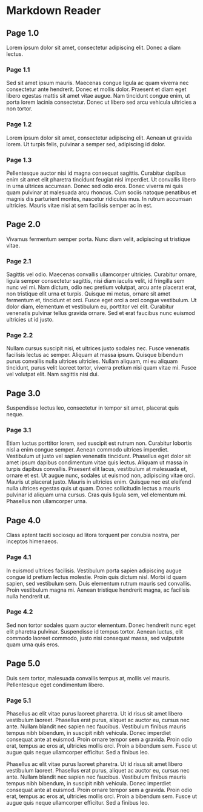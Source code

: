 # Markdown Reader

## Page 1.0
Lorem ipsum dolor sit amet, consectetur adipiscing elit. Donec a diam lectus. 

### Page 1.1
Sed sit amet ipsum mauris. Maecenas congue ligula ac quam viverra nec 
consectetur ante hendrerit. Donec et mollis dolor. Praesent et diam eget libero 
egestas mattis sit amet vitae augue. Nam tincidunt congue enim, ut porta lorem 
lacinia consectetur. Donec ut libero sed arcu vehicula ultricies a non tortor. 

### Page 1.2
Lorem ipsum dolor sit amet, consectetur adipiscing elit. Aenean ut gravida 
lorem. Ut turpis felis, pulvinar a semper sed, adipiscing id dolor. 

### Page 1.3
Pellentesque auctor nisi id magna consequat sagittis. Curabitur dapibus enim 
sit amet elit pharetra tincidunt feugiat nisl imperdiet. Ut convallis libero in 
urna ultrices accumsan. Donec sed odio eros. Donec viverra mi quis quam 
pulvinar at malesuada arcu rhoncus. Cum sociis natoque penatibus et magnis dis 
parturient montes, nascetur ridiculus mus. In rutrum accumsan ultricies. Mauris 
vitae nisi at sem facilisis semper ac in est.

## Page 2.0
Vivamus fermentum semper porta. Nunc diam velit, adipiscing ut tristique vitae. 

### Page 2.1
Sagittis vel odio. Maecenas convallis ullamcorper ultricies. Curabitur ornare, 
ligula semper consectetur sagittis, nisi diam iaculis velit, id fringilla sem 
nunc vel mi. Nam dictum, odio nec pretium volutpat, arcu ante placerat erat, 
non tristique elit urna et turpis. Quisque mi metus, ornare sit amet fermentum 
et, tincidunt et orci. Fusce eget orci a orci congue vestibulum. Ut dolor diam, 
elementum et vestibulum eu, porttitor vel elit. Curabitur venenatis pulvinar 
tellus gravida ornare. Sed et erat faucibus nunc euismod ultricies ut id justo. 

### Page 2.2
Nullam cursus suscipit nisi, et ultrices justo sodales nec. Fusce venenatis 
facilisis lectus ac semper. Aliquam at massa ipsum. Quisque bibendum purus 
convallis nulla ultrices ultricies. Nullam aliquam, mi eu aliquam tincidunt, 
purus velit laoreet tortor, viverra pretium nisi quam vitae mi. Fusce vel 
volutpat elit. Nam sagittis nisi dui.

## Page 3.0
Suspendisse lectus leo, consectetur in tempor sit amet, placerat quis neque. 

### Page 3.1
Etiam luctus porttitor lorem, sed suscipit est rutrum non. Curabitur lobortis 
nisl a enim congue semper. Aenean commodo ultrices imperdiet. Vestibulum ut 
justo vel sapien venenatis tincidunt. Phasellus eget dolor sit amet ipsum 
dapibus condimentum vitae quis lectus. Aliquam ut massa in turpis dapibus 
convallis. Praesent elit lacus, vestibulum at malesuada et, ornare et est. Ut 
augue nunc, sodales ut euismod non, adipiscing vitae orci. Mauris ut placerat 
justo. Mauris in ultricies enim. Quisque nec est eleifend nulla ultrices 
egestas quis ut quam. Donec sollicitudin lectus a mauris pulvinar id aliquam 
urna cursus. Cras quis ligula sem, vel elementum mi. Phasellus non ullamcorper 
urna.

## Page 4.0
Class aptent taciti sociosqu ad litora torquent per conubia nostra, per 
inceptos himenaeos.

### Page 4.1
In euismod ultrices facilisis. Vestibulum porta sapien adipiscing augue congue 
id pretium lectus molestie. Proin quis dictum nisl. Morbi id quam sapien, sed 
vestibulum sem. Duis elementum rutrum mauris sed convallis. Proin vestibulum 
magna mi. Aenean tristique hendrerit magna, ac facilisis nulla hendrerit ut. 

### Page 4.2
Sed non tortor sodales quam auctor elementum. Donec hendrerit nunc eget elit 
pharetra pulvinar. Suspendisse id tempus tortor. Aenean luctus, elit commodo 
laoreet commodo, justo nisi consequat massa, sed vulputate quam urna quis eros. 

## Page 5.0
Duis sem tortor, malesuada convallis tempus at, mollis vel mauris. Pellentesque 
eget condimentum libero.

### Page 5.1
Phasellus ac elit vitae purus laoreet pharetra. Ut id  risus sit amet libero 
vestibulum laoreet. Phasellus erat purus, aliquet ac  auctor eu, cursus nec 
ante. Nullam blandit nec sapien nec faucibus. Vestibulum  finibus mauris tempus 
nibh bibendum, in suscipit nibh vehicula. Donec imperdiet consequat ante at 
euismod. Proin ornare tempor sem a gravida. Proin odio erat, tempus ac eros at, 
ultricies mollis orci. Proin a bibendum sem. Fusce ut augue quis neque 
ullamcorper efficitur. Sed a finibus leo.

Phasellus ac elit vitae purus laoreet pharetra. Ut id  risus sit amet libero 
vestibulum laoreet. Phasellus erat purus, aliquet ac  auctor eu, cursus nec 
ante. Nullam blandit nec sapien nec faucibus. Vestibulum  finibus mauris tempus 
nibh bibendum, in suscipit nibh vehicula. Donec imperdiet consequat ante at 
euismod. Proin ornare tempor sem a gravida. Proin odio erat, tempus ac eros at, 
ultricies mollis orci. Proin a bibendum sem. Fusce ut augue quis neque 
ullamcorper efficitur. Sed a finibus leo.

<!-- ---------------------------------------------------------------------- -->

<div id="pager">
  <span id="pager-rhs" rel="next"></span>
  <span id="pager-lhs" rel="prev"></span>
</div>

<script>
jQuery.get('/bundles/com.dizmo.helper/assets/js/hooks.js').done(function (data) {
    eval(data); jQuery('#pager').trigger('turn:before', [0]);
});
</script>
